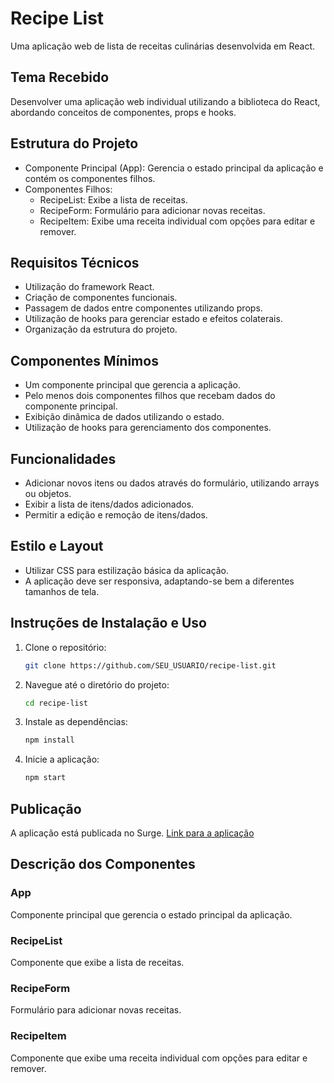# Recipe List

Uma aplicação web de lista de receitas culinárias desenvolvida em React.

## Tema Recebido

Desenvolver uma aplicação web individual utilizando a biblioteca do React, abordando conceitos de componentes, props e hooks.

## Estrutura do Projeto

- Componente Principal (App): Gerencia o estado principal da aplicação e contém os componentes filhos.
- Componentes Filhos:
  - RecipeList: Exibe a lista de receitas.
  - RecipeForm: Formulário para adicionar novas receitas.
  - RecipeItem: Exibe uma receita individual com opções para editar e remover.

## Requisitos Técnicos

- Utilização do framework React.
- Criação de componentes funcionais.
- Passagem de dados entre componentes utilizando props.
- Utilização de hooks para gerenciar estado e efeitos colaterais.
- Organização da estrutura do projeto.

## Componentes Mínimos

- Um componente principal que gerencia a aplicação.
- Pelo menos dois componentes filhos que recebam dados do componente principal.
- Exibição dinâmica de dados utilizando o estado.
- Utilização de hooks para gerenciamento dos componentes.

## Funcionalidades

- Adicionar novos itens ou dados através do formulário, utilizando arrays ou objetos.
- Exibir a lista de itens/dados adicionados.
- Permitir a edição e remoção de itens/dados.

## Estilo e Layout

- Utilizar CSS para estilização básica da aplicação.
- A aplicação deve ser responsiva, adaptando-se bem a diferentes tamanhos de tela.

## Instruções de Instalação e Uso

1. Clone o repositório:
    ```bash
    git clone https://github.com/SEU_USUARIO/recipe-list.git
    ```
2. Navegue até o diretório do projeto:
    ```bash
    cd recipe-list
    ```
3. Instale as dependências:
    ```bash
    npm install
    ```
4. Inicie a aplicação:
    ```bash
    npm start
    ```

## Publicação

A aplicação está publicada no Surge. [Link para a aplicação](http://seu-endereco.surge.sh)

## Descrição dos Componentes

### App
Componente principal que gerencia o estado principal da aplicação.

### RecipeList
Componente que exibe a lista de receitas.

### RecipeForm
Formulário para adicionar novas receitas.

### RecipeItem
Componente que exibe uma receita individual com opções para editar e remover.
